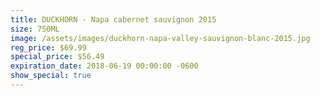 ```yaml
---
title: DUCKHORN - Napa cabernet sauvignon 2015
size: 750ML
image: /assets/images/duckhorn-napa-valley-sauvignon-blanc-2015.jpg
reg_price: $69.99
special_price: $56.49
expiration_date: 2018-06-19 00:00:00 -0600
show_special: true
---
```


